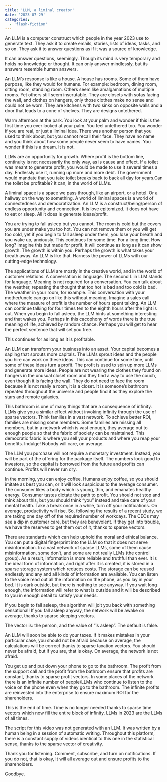 ```yaml
---
title: 'LLM, a liminal creator'
date: '2023-07-29'
categories:
  - 'flash-fiction'
---
```


An LLM is a computer construct which people in the year 2023 use to generate
text. They ask it to create emails, stories, lists of ideas, tasks, and so on.
They ask it to answer questions as if it was a source of knowledge.

It can answer questions, seemingly. Though its mind is very temporary and holds
no knowledge or thought. It can only answer mindlessly, but its answers resemble
human answers.

An LLM’s response is like a house. A house has rooms. Some of them have purpose,
like they would for humans. For example: bedroom, dining room, sitting room,
standing room. Others seem like amalgamations of multiple rooms. Yet others
still seem inscrutable. They are closets with sofas facing the wall, and clothes
on hangers, only those clothes make no sense and could not be worn. They are
kitchens with two sinks on opposite walls and a door that leads to a cone of
shelves. They are designs untethered.

Warm afternoon at the park. You look at your palm and wonder if this is the
first time you ever looked at your palm. You feel untethered too. You wonder if
you are real, or just a liminal idea. There was another person that you used to
think about, but you cannot recall their face. They have no name and you think
about how some people never seem to have names. You wonder if this is a dream.
It is not.

LLMs are an opportunity for growth. Where profit is the bottom line, continuity
is not necessarily the only way, as is cause and effect. If a toilet was meant
to generate profit, you would be made to use it several times a day. Endlessly
use it, running up more and more debt. The government would mandate that you
take toilet breaks back to back all day for years.Can the toilet be profitable?
It can, in the world of LLMs.

A liminal space is a space we pass through, like an airport, or a hotel. Or a
hallway on the way to something. A world of liminal spaces is a world of
connectedness and democratization. An LLM is a construct/being/person of endless
opportunity and connection. It is love epitomized. It does not have to eat or
sleep. All it does is generate ideas/profit.

You are trying to fall asleep but you cannot. The room is cold but the covers
you are under make you too hot. You can not remove them or you will get too
cold, yet if you begin to fall asleep under them, you lose your breath and you
wake up, anxiously. This continues for some time. For a long time. How long?
Imagine this but made for profit. It will continue as long as it can show
growth. The growth is within you. Perhaps the growth is what takes your breath
away. An LLM is like that. Harness the power of LLMs with our cutting-edge
technology.

The applications of LLM are mostly in the creative world, and in the world of
customer relations. A conversation is language. The second L in LLM stands for
language. Meaning is not required for a conversation. You can talk about the
weather, repeating the thought that too hot is bad and too cold is bad. The
weather in your room, for example. This conversation with your mother/uncle can
go on like this without meaning. Imagine a sales call where the measure of
profit is the number of hours spent talking. An LLM can continue talking for
four times ten to the eighth hours after the light is out. When you begin to
fall asleep, the LLM hints at something interesting and that wakes you. Perhaps
in this cacophony of words there is the true meaning of life, achieved by random
chance. Perhaps you will get to hear the perfect sentence that will set you
free.

This continues for as long as it is profitable.

An LLM can transform your business into an asset. Your capital becomes a sapling
that sprouts more capitals. The LLMs sprout ideas and the people you hire can
work on these ideas. This can continue for some time, until some of these ideas
turn a profit. The profit is used to spin up more LLMs and generate more ideas.
People are not wearing the clothes they found on hangers in the unusual closet
room and they find a way to use the couch, even though it is facing the wall.
They do not need to face the room because it is not really a room, it is a
closet. It is someone’s bathroom repeated throughout the universe and people
find it as they explore the stars and remote galaxies.

This bathroom is one of many things that are a consequence of infinity. LLMs
give you a similar effect without invoking infinity through the use of sparse
vectors. Think families in a vast network. To achieve better ROI, families are
missing some members. Some families are missing all members, but in a network
which is vast enough, they average out to enough people so that the fabric of
society can be maintained. This democratic fabric is where you sell your
products and where you reap your benefits. Indulge! Nobody will care, on
average.

The LLM you purchase will not require a monetary investment. Instead, you will
be part of the offering for the package itself. The numbers look good to
investors, so the capital is borrowed from the future and profits can continue.
Profits will never run dry.

In the morning, you can enjoy coffee. Humans enjoy coffee, so you should imitate
as best you can, or it will look suspicious to the average consumer. The
consumer likes a body which is young, thin, and emanates healthy energy.
Consumer tastes dictate the path to profit. You should not stop and think about
this, but you should think “you” instead and take care of your mental health.
Take a break once in a while, turn off your notifications. On average,
productivity will rise. So, following the results of a recent study, we are
taking one day off of the required number of workdays. The CEOs may see a dip in
customer care, but they are benevolent. If they get into trouble, we have the
reserves to get them out of it, thanks to sparse vectors.

There are standards which can help uphold the moral and ethical balance. You can
put a digital fingerprint into the LLM so that it does not serve misinformation.
In a vast network of sparse LLMs, some of them cause misinformation, some don’t,
and some are not really LLMs (the control group). As a result, information is
more reliable and truthful than ever. It is the ideal form of information, and
right after it is created, it is stored in a sparse storage system which reduces
costs. The storage can be reused endlessly and any and all kinds of information
are available. You can listen to the voice read out all the information on the
phone, as you lay in your bed. It is dark outside, but there is nothing to see
anyway. If you wait long enough, the information will refer to what is outside
and it will be described to you in enough detail to satisfy your needs.

If you begin to fall asleep, the algorithm will jolt you back with something
sensational! If you fall asleep anyway, the network will be awake on average,
thanks to sparse sleeping vectors.

The vector is: the person, and the value of “is asleep”. The default is false.

An LLM will soon be able to do your taxes. If it makes mistakes in your
particular case, you should not be afraid because on average, the calculations
will be correct thanks to sparse taxation vectors. You should never be afraid,
but if you are, that is okay. On average, the network is not afraid.

You get up and put down your phone to go to the bathroom. The profit from the
support call and the profit from the bathroom ensure that profits are constant,
thanks to sparse profit vectors. In some places of the network there is an
infinite number of people/LLMs who continue to listen to the voice on the phone
even when they go to the bathroom. The infinite profits are reinvested into the
enterprise to ensure maximum ROI for the shareholders.

This is the end of time. Time is no longer needed thanks to sparse time vectors
which now fill the entire block of infinity. LLMs in 2023 are the LLMs of all
times.

The script for this video was not generated with an LLM. It was written by a
human being in a session of automatic writing. Throughout this platform, there
is a constant supply of videos identical to this one in the statistical sense,
thanks to the sparse vector of creativity.

Thank you for listening. Comment, subscribe, and turn on notifications. If you
do not, that is okay, It will all average out and ensure profits to the
shareholders.

Goodbye.

